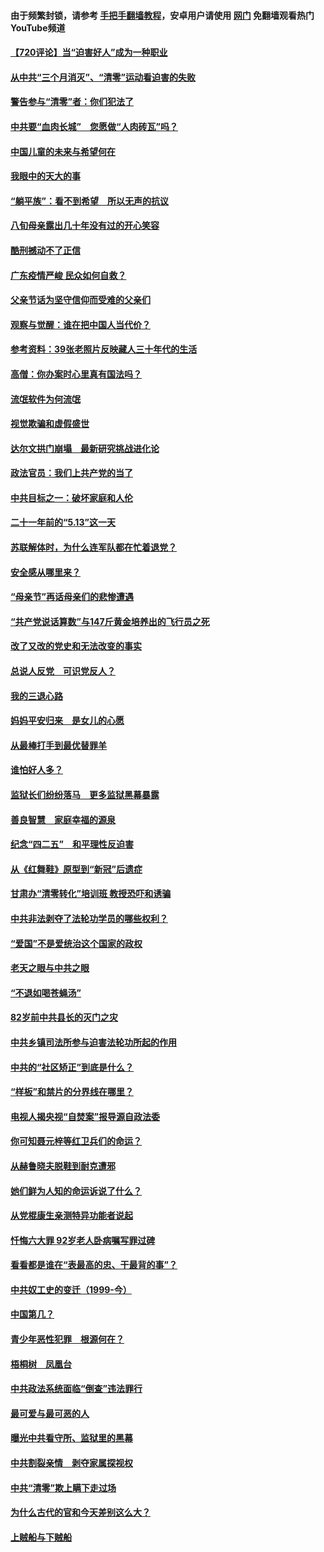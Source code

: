 #### 由于频繁封锁，请参考 [手把手翻墙教程](https://github.com/gfw-breaker/guides/wiki/)，安卓用户请使用 [网门](https://github.com/gfw-breaker/nogfw/blob/master/dl.md?t=07191500) 免翻墙观看热门YouTube频道 

#### [【720评论】当“迫害好人”成为一种职业](../pages/19/428310.md?t=07191500) 

#### [从中共“三个月消灭”、“清零”运动看迫害的失败](../pages/19/428268.md?t=07191500) 

#### [警告参与“清零”者：你们犯法了](../pages/19/428270.md?t=07191500) 

#### [中共要“血肉长城”　您愿做“人肉砖瓦”吗？](../pages/19/427882.md?t=07191500) 

#### [中国儿童的未来与希望何在](../pages/19/427680.md?t=07191500) 

#### [我眼中的天大的事](../pages/19/427619.md?t=07191500) 

#### [“躺平族”：看不到希望　所以无声的抗议](../pages/19/427464.md?t=07191500) 

#### [八旬母亲露出几十年没有过的开心笑容](../pages/19/427429.md?t=07191500) 

#### [酷刑撼动不了正信](../pages/19/427414.md?t=07191500) 

#### [广东疫情严峻 民众如何自救？](../pages/19/427311.md?t=07191500) 

#### [父亲节话为坚守信仰而受难的父亲们](../pages/19/427033.md?t=07191500) 

#### [观察与觉醒：谁在把中国人当代价？](../pages/19/426987.md?t=07191500) 

#### [参考资料：39张老照片反映藏人三十年代的生活](../pages/19/426471.md?t=07191500) 

#### [高僧：你办案时心里真有国法吗？](../pages/19/426530.md?t=07191500) 

#### [流氓软件为何流氓](../pages/19/426531.md?t=07191500) 

#### [视觉欺骗和虚假盛世](../pages/19/426443.md?t=07191500) 

#### [达尔文拱门崩塌　最新研究挑战进化论](../pages/19/426009.md?t=07191500) 

#### [政法官员：我们上共产党的当了](../pages/19/425351.md?t=07191500) 

#### [中共目标之一：破坏家庭和人伦](../pages/19/424454.md?t=07191500) 

#### [二十一年前的“5.13”这一天](../pages/19/424814.md?t=07191500) 

#### [苏联解体时，为什么连军队都在忙着退党？](../pages/19/424335.md?t=07191500) 

#### [安全感从哪里来？](../pages/19/424336.md?t=07191500) 

#### [“母亲节”再话母亲们的悲惨遭遇](../pages/19/424234.md?t=07191500) 

#### [“共产党说话算数”与147斤黄金培养出的飞行员之死](../pages/19/424115.md?t=07191500) 

#### [改了又改的党史和无法改变的事实](../pages/19/424037.md?t=07191500) 

#### [总说人反党　可识党反人？](../pages/19/423820.md?t=07191500) 

#### [我的三退心路](../pages/19/423876.md?t=07191500) 

#### [妈妈平安归来　是女儿的心愿](../pages/19/423947.md?t=07191500) 

#### [从最棒打手到最优替罪羊](../pages/19/423819.md?t=07191500) 

#### [谁怕好人多？](../pages/19/423774.md?t=07191500) 

#### [监狱长们纷纷落马　更多监狱黑幕暴露](../pages/19/423787.md?t=07191500) 

#### [善良智慧　家庭幸福的源泉](../pages/19/423632.md?t=07191500) 

#### [纪念“四二五”　和平理性反迫害](../pages/19/423660.md?t=07191500) 

#### [从《红舞鞋》原型到“新冠”后遗症](../pages/19/423509.md?t=07191500) 

#### [甘肃办“清零转化”培训班 教授恐吓和诱骗](../pages/19/423498.md?t=07191500) 

#### [中共非法剥夺了法轮功学员的哪些权利？](../pages/19/423392.md?t=07191500) 

#### [“爱国”不是爱统治这个国家的政权](../pages/19/423029.md?t=07191500) 

#### [老天之眼与中共之眼](../pages/19/423378.md?t=07191500) 

#### [“不退如喝苍蝇汤”](../pages/19/423287.md?t=07191500) 

#### [82岁前中共县长的灭门之灾](../pages/19/423055.md?t=07191500) 

#### [中共乡镇司法所参与迫害法轮功所起的作用](../pages/19/423064.md?t=07191500) 

#### [中共的“社区矫正”到底是什么？](../pages/19/422870.md?t=07191500) 

#### [“样板”和禁片的分界线在哪里？](../pages/19/422704.md?t=07191500) 

#### [电视人揭央视“自焚案”报导源自政法委](../pages/19/422770.md?t=07191500) 

#### [你可知聂元梓等红卫兵们的命运？](../pages/19/422848.md?t=07191500) 

#### [从赫鲁晓夫脱鞋到耐克遭邪](../pages/19/422826.md?t=07191500) 

#### [她们鲜为人知的命运诉说了什么？](../pages/19/422754.md?t=07191500) 

#### [从党棍康生亲测特异功能者说起](../pages/19/422657.md?t=07191500) 

#### [忏悔六大罪 92岁老人卧病嘱写罪过碑](../pages/19/422750.md?t=07191500) 

#### [看看都是谁在“表最高的忠、干最背的事”？](../pages/19/422703.md?t=07191500) 

#### [中共奴工史的变迁（1999-今）](../pages/19/422656.md?t=07191500) 

#### [中国第几？](../pages/19/422496.md?t=07191500) 

#### [青少年恶性犯罪　根源何在？](../pages/19/422449.md?t=07191500) 

#### [梧桐树　凤凰台](../pages/19/422442.md?t=07191500) 

#### [中共政法系统面临“倒查”违法罪行](../pages/19/422497.md?t=07191500) 

#### [最可爱与最可恶的人](../pages/19/422448.md?t=07191500) 

#### [曝光中共看守所、监狱里的黑幕](../pages/19/422390.md?t=07191500) 

#### [中共割裂亲情　剥夺家属探视权](../pages/19/422364.md?t=07191500) 

#### [中共“清零”欺上瞒下走过场](../pages/19/422306.md?t=07191500) 

#### [为什么古代的官和今天差别这么大？](../pages/19/422228.md?t=07191500) 

#### [上贼船与下贼船](../pages/19/422276.md?t=07191500) 

